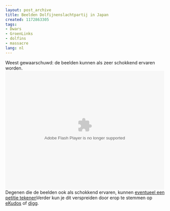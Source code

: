 ```yaml
---
layout: post_archive
title: Beelden Dolfijnenslachtpartij in Japan
created: 1172863305
tags:
- Dwars
- GroenLinks
- dolfins
- massacre
lang: nl
---
```

Weest gewaarschuwd: de beelden kunnen als zeer schokkend ervaren worden.<object width="496" height="372"><param name="movie" value="http://www.glumbert.com/embed/dolphin" /><param name="wmode" value="transparent" /><embed src="http://www.glumbert.com/embed/dolphin" type="application/x-shockwave-flash" wmode="transparent" width="496" height="372"></embed></object>Degenen die de beelden ook als schokkend ervaren, kunnen [ eventueel een petitie tekenen](www.petitiononline.com/golfinho)Verder kun je dit verspreiden door erop te stemmen op [eKudos](http://www.ekudos.nl/artikel/reacties/7094/beelden_dolfijnenslachtpartij_in_japan#reacties) of [digg](http://digg.com/world_news/Dolphin_massacre_in_Japan_Digg_this_plz_the_world_should_know).
